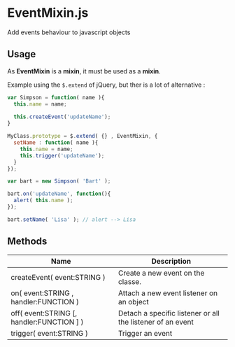 EventMixin.js
=============

Add events behaviour to javascript objects

Usage
-----

As **EventMixin** is a **mixin**, it must be used as a **mixin**.

Example using the `$.extend` of jQuery, but ther is a lot of alternative :

```javascript
var Simpson = function( name ){
  this.name = name;
  
  this.createEvent('updateName');
}

MyClass.prototype = $.extend( {} , EventMixin, {
  setName : function( name ){
    this.name = name;
    this.trigger('updateName');
  }
});

var bart = new Simpson( 'Bart' );

bart.on('updateName', function(){
  alert( this.name );
});

bart.setName( 'Lisa' ); // alert --> Lisa

```

Methods
-------

Name                                        | Description
--------------------------------------------|-------------
createEvent( event:STRING )                 | Create a new event on the classe.
on( event:STRING , handler:FUNCTION )       | Attach a new event listener on an object
off( event:STRING [, handler:FUNCTION ] )   | Detach a specific listener or all the listener of an event
trigger( event:STRING )                     | Trigger an event


